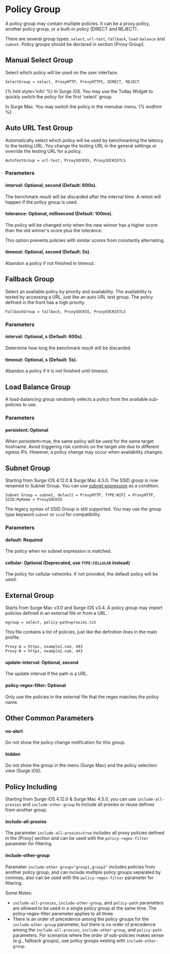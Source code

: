 # Policy Group

A policy group may contain multiple policies. It can be a proxy policy, another policy group, or a built-in policy \(DIRECT and REJECT\).

There are several group types: `select`, `url-test`, `fallback`, `load-balance` and `subnet`. Policy groups should be declared in section \[Proxy Group\].

## Manual Select Group

Select which policy will be used on the user interface.

`SelectGroup = select, ProxyHTTP, ProxyHTTPS, DIRECT, REJECT`

{% hint style='info' %}
In Surge iOS. You may use the Today Widget to quickly switch the policy for the first 'select' group. <br />

In Surge Mac. You may switch the policy in the menubar menu.
{% endhint %}


## Auto URL Test Group

Automatically select which policy will be used by benchmarking the latency to the testing URL. You change the testing URL in the general settings or override the testing URL for a policy.

`AutoTestGroup = url-test, ProxySOCKS5, ProxySOCKS5TLS`

### Parameters

#### interval: Optional, second \(Default: 600s\).

The benchmark result will be discarded after the interval time. A retest will happen if the policy group is used.

#### tolerance: Optional, millisecond \(Default: 100ms\).

The policy will be changed only when the new winner has a higher score than the old winner's score plus the tolerance.

This option prevents policies with similar scores from constantly alternating.

#### timeout: Optional, second \(Default: 5s\).

Abandon a policy if not finished in timeout.

## Fallback Group

Select an available policy by priority and availability. The availability is tested by accessing a URL, just like an auto URL test group. The policy defined in the front has a high priority.

`FallbackGroup = fallback, ProxySOCKS5, ProxySOCKS5TLS`

### Parameters

#### interval: Optional, s \(Default: 600s\).

Determine how long the benchmark result will be discarded.

#### timeout: Optional, s \(Default: 5s\).

Abandon a policy if it is not finished until timeout.

## Load Balance Group

A load-balancing group randomly selects a policy from the available sub-policies to use.

### Parameters

#### persistent: Optional

When persistent=true, the same policy will be used for the same target hostname. Avoid triggering risk controls on the target site due to different egress IPs. However, a policy change may occur when availability changes.


## Subnet Group

Starting from Surge iOS 4.12.0 & Surge Mac 4.5.0. The SSID group is now renamed to Subnet Group. You can use [subnet expression](../rule/subnet.md) as a condition.

`Subnet Group = subnet, default = ProxyHTTP, TYPE:WIFI = ProxyHTTP, SSID:MyHome = ProxySOCKS5`

The legacy syntax of SSID Group is still supported. You may use the group type keyword `subnet` or `ssid` for compatibility.

### Parameters

#### default: Required

The policy when no subnet expression is matched.

#### cellular: Optional (Deprecated, use `TYPE:CELLULAR` instead)

The policy for cellular networks. If not provided, the default policy will be used.

## External Group

Starts from Surge Mac v3.0 and Surge iOS v3.4. A policy group may import policies defined in an external file or from a URL.

`egroup = select, policy-path=proxies.txt`

This file contains a list of policies, just like the definition lines in the main profile.

```
Proxy-A = https, example1.com, 443
Proxy-B = https, example2.com, 443
```

#### update-interval: Optional, second

The update interval if the path is a URL.

#### policy-regex-filter: Optional

Only use the policies in the external file that the regex matches the policy name.

## Other Common Parameters

#### no-alert

Do not show the policy change notification for this group.

#### hidden

Do not show the group in the menu (Surge Mac) and the policy selection view (Surge iOS).


## Policy Including

Starting from Surge iOS 4.12.0 & Surge Mac 4.5.0, you can use `include-all-proxies` and `include-other-group` to include all proxies or reuse defines from another group.

#### include-all-proxies

The parameter `include-all-proxies=true` includes all proxy policies defined in the [Proxy] section and can be used with the `policy-regex-filter` parameter for filtering.

#### include-other-group

Parameter `include-other-group="group1,group2"` includes policies from another policy group, and can include multiple policy groups separated by commas, also can be used with the `policy-regex-filter` parameter for filtering.

Some Notes:
- `include-all-proxies`, `include-other-group`, and `policy-path` parameters are allowed to be used in a single policy group at the same time. The policy-regex-filter parameter applies to all three.
- There is an order of precedence among the policy groups for the `include-other-group` parameter, but there is no order of precedence among the `include-all-proxies`, `include-other-group`, and `policy-path` parameters. For scenarios where the order of sub-policies makes sense (e.g., fallback groups), use policy groups nesting with `include-other-group`.



